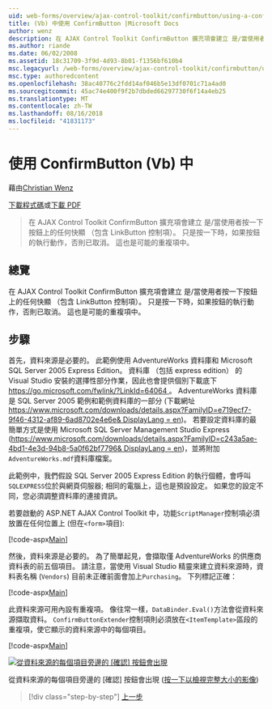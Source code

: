 ```yaml
---
uid: web-forms/overview/ajax-control-toolkit/confirmbutton/using-a-confirmbutton-in-a-repeater-vb
title: (Vb) 中使用 ConfirmButton |Microsoft Docs
author: wenz
description: 在 AJAX Control Toolkit ConfirmButton 擴充項會建立 是/當使用者按一下按鈕上的任何快顯 （包含 LinkButton 控制項）。 只有當是...
ms.author: riande
ms.date: 06/02/2008
ms.assetid: 18c31709-3f9d-4d93-8b01-f1356bf610b4
msc.legacyurl: /web-forms/overview/ajax-control-toolkit/confirmbutton/using-a-confirmbutton-in-a-repeater-vb
msc.type: authoredcontent
ms.openlocfilehash: 38ac40776c2fdd14af046b5e13df0701c71a4ad0
ms.sourcegitcommit: 45ac74e400f9f2b7dbded66297730f6f14a4eb25
ms.translationtype: MT
ms.contentlocale: zh-TW
ms.lasthandoff: 08/16/2018
ms.locfileid: "41831173"
---
```

<a name="using-a-confirmbutton-in-a-repeater-vb"></a>使用 ConfirmButton (Vb) 中
====================
藉由[Christian Wenz](https://github.com/wenz)

[下載程式碼](http://download.microsoft.com/download/8/6/d/86dea6c6-bb92-4fa6-aa14-f8c0f82100f5/ConfirmButton1.vb.zip)或[下載 PDF](http://download.microsoft.com/download/b/6/a/b6ae89ee-df69-4c87-9bfb-ad1eb2b23373/confirmbutton1VB.pdf)

> 在 AJAX Control Toolkit ConfirmButton 擴充項會建立 是/當使用者按一下按鈕上的任何快顯 （包含 LinkButton 控制項）。 只是按一下時，如果按鈕的執行動作，否則已取消。 這也是可能的重複項中。


## <a name="overview"></a>總覽

在 AJAX Control Toolkit ConfirmButton 擴充項會建立 是/當使用者按一下按鈕上的任何快顯 （包含 LinkButton 控制項）。 只是按一下時，如果按鈕的執行動作，否則已取消。 這也是可能的重複項中。

## <a name="steps"></a>步驟

首先，資料來源是必要的。 此範例使用 AdventureWorks 資料庫和 Microsoft SQL Server 2005 Express Edition。 資料庫 （包括 express edition） 的 Visual Studio 安裝的選擇性部分作業，因此也會提供個別下載底下[ https://go.microsoft.com/fwlink/?LinkId=64064 ](https://go.microsoft.com/fwlink/?LinkId=64064)。 AdventureWorks 資料庫是 SQL Server 2005 範例和範例資料庫的一部分 (下載網址[ https://www.microsoft.com/downloads/details.aspx?FamilyID=e719ecf7-9f46-4312-af89-6ad8702e4e6e&amp; DisplayLang = en](https://www.microsoft.com/downloads/details.aspx?FamilyID=e719ecf7-9f46-4312-af89-6ad8702e4e6e&amp;DisplayLang=en))。 若要設定資料庫的最簡單方式是使用 Microsoft SQL Server Management Studio Express ([https://www.microsoft.com/downloads/details.aspx?FamilyID=c243a5ae-4bd1-4e3d-94b8-5a0f62bf7796&amp; DisplayLang = en](https://www.microsoft.com/downloads/details.aspx?FamilyID=c243a5ae-4bd1-4e3d-94b8-5a0f62bf7796&amp;DisplayLang=en))，並將附加`AdventureWorks.mdf`資料庫檔案。

此範例中，我們假設 SQL Server 2005 Express Edition 的執行個體，會呼叫`SQLEXPRESS`位於與網頁伺服器; 相同的電腦上，這也是預設設定。 如果您的設定不同，您必須調整資料庫的連接資訊。

若要啟動的 ASP.NET AJAX Control Toolkit 中，功能`ScriptManager`控制項必須放置在任何位置上 (但在`<form>`項目):

[!code-aspx[Main](using-a-confirmbutton-in-a-repeater-vb/samples/sample1.aspx)]

然後，資料來源是必要的。 為了簡單起見，會擷取僅 AdventureWorks 的供應商資料表的前五個項目。 請注意，當使用 Visual Studio 精靈來建立資料來源時，資料表名稱 (`Vendors`) 目前未正確前面會加上`Purchasing`。 下列標記正確：

[!code-aspx[Main](using-a-confirmbutton-in-a-repeater-vb/samples/sample2.aspx)]

此資料來源可用內設有重複項。 像往常一樣，`DataBinder.Eval()`方法會從資料來源擷取資料。 `ConfirmButtonExtender`控制項則必須放在`<ItemTemplate>`區段的重複項，使它顯示的資料來源中的每個項目。

[!code-aspx[Main](using-a-confirmbutton-in-a-repeater-vb/samples/sample3.aspx)]


[![從資料來源的每個項目旁邊的 [確認] 按鈕會出現](using-a-confirmbutton-in-a-repeater-vb/_static/image2.png)](using-a-confirmbutton-in-a-repeater-vb/_static/image1.png)

從資料來源的每個項目旁邊的 [確認] 按鈕會出現 ([按一下以檢視完整大小的影像](using-a-confirmbutton-in-a-repeater-vb/_static/image3.png))

> [!div class="step-by-step"]
> [上一步](using-a-confirmbutton-in-a-repeater-cs.md)
